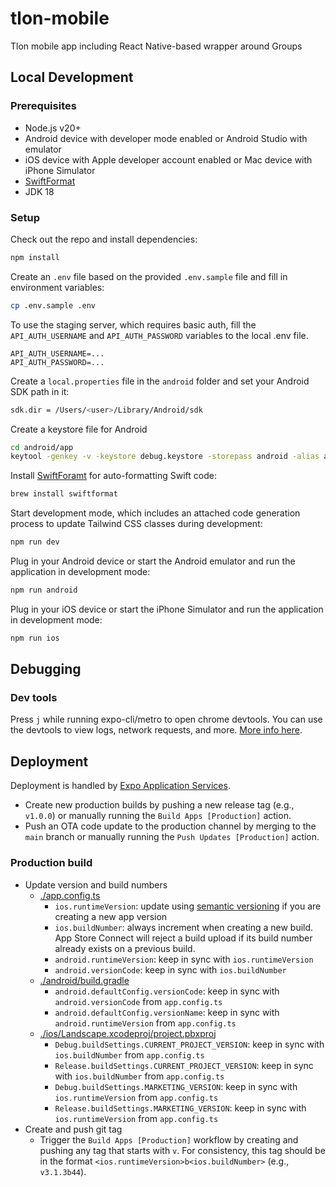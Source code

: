 # tlon-mobile

Tlon mobile app including React Native-based wrapper around Groups

## Local Development

### Prerequisites

-   Node.js v20+
-   Android device with developer mode enabled or Android Studio with emulator
-   iOS device with Apple developer account enabled or Mac device with iPhone Simulator
-   [SwiftFormat](https://github.com/nicklockwood/SwiftFormat)
-   JDK 18

### Setup

Check out the repo and install dependencies:

```sh
npm install
```

Create an `.env` file based on the provided `.env.sample` file and fill in environment variables:

```sh
cp .env.sample .env
```

To use the staging server, which requires basic auth, fill the `API_AUTH_USERNAME` and `API_AUTH_PASSWORD` variables to the local .env file.

```
API_AUTH_USERNAME=...
API_AUTH_PASSWORD=...
```

Create a `local.properties` file in the `android` folder and set your Android SDK path in it:

```sh
sdk.dir = /Users/<user>/Library/Android/sdk
```

Create a keystore file for Android

```sh
cd android/app
keytool -genkey -v -keystore debug.keystore -storepass android -alias androiddebugkey -keypass android -keyalg RSA -keysize 2048 -validity 10000
```

Install [SwiftForamt](https://github.com/nicklockwood/SwiftFormat) for auto-formatting Swift code:

```sh
brew install swiftformat
```

Start development mode, which includes an attached code generation process to update Tailwind CSS classes during development:

```sh
npm run dev
```

Plug in your Android device or start the Android emulator and run the application in development mode:

```sh
npm run android
```

Plug in your iOS device or start the iPhone Simulator and run the application in development mode:

```sh
npm run ios
```

## Debugging

### Dev tools

Press `j` while running expo-cli/metro to open chrome devtools. You can use the devtools to view logs, network requests, and more. [More info here](https://docs.expo.dev/debugging/tools/#debugging-with-chrome-devtools).

## Deployment

Deployment is handled by [Expo Application Services](https://expo.dev/eas).

-   Create new production builds by pushing a new release tag (e.g., `v1.0.0`) or manually running the `Build Apps [Production]` action.
-   Push an OTA code update to the production channel by merging to the `main` branch or manually running the `Push Updates [Production]` action.

### Production build

-   Update version and build numbers
    -   [./app.config.ts](./app.config.ts)
        -   `ios.runtimeVersion`: update using [semantic versioning](https://semver.org/) if you are creating a new app version
        -   `ios.buildNumber`: always increment when creating a new build. App Store Connect will reject a build upload if its build number already exists on a previous build.
        -   `android.runtimeVersion`: keep in sync with `ios.runtimeVersion`
        -   `android.versionCode`: keep in sync with `ios.buildNumber`
    -   [./android/build.gradle](./android/build.gradle)
        -   `android.defaultConfig.versionCode`: keep in sync with `android.versionCode` from `app.config.ts`
        -   `android.defaultConfig.versionName`: keep in sync with `android.runtimeVersion` from `app.config.ts`
    -   [./ios/Landscape.xcodeproj/project.pbxproj](./ios/Landscape.xcodeproj/project.pbxproj)
        -   `Debug.buildSettings.CURRENT_PROJECT_VERSION`: keep in sync with `ios.buildNumber` from `app.config.ts`
        -   `Release.buildSettings.CURRENT_PROJECT_VERSION`: keep in sync with `ios.buildNumber` from `app.config.ts`
        -   `Debug.buildSettings.MARKETING_VERSION`: keep in sync with `ios.runtimeVersion` from `app.config.ts`
        -   `Release.buildSettings.MARKETING_VERSION`: keep in sync with `ios.runtimeVersion` from `app.config.ts`
-   Create and push git tag
    -   Trigger the `Build Apps [Production]` workflow by creating and pushing any tag that starts with `v`. For consistency, this tag should be in the format `<ios.runtimeVersion>b<ios.buildNumber>` (e.g., `v3.1.3b44`).
